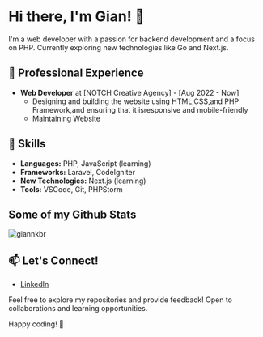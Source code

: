 # Hi there, I'm Gian! 👋

I'm a web developer with a passion for backend development and a focus on PHP. Currently exploring new technologies like Go and Next.js. 

## 💼 Professional Experience

- **Web Developer** at [NOTCH Creative Agency] - [Aug 2022 - Now]
  - Designing and building the website using HTML,CSS,and PHP Framework,and ensuring that it isresponsive and mobile-friendly
  - Maintaining Website

## 🚀 Skills

- **Languages:** PHP, JavaScript (learning)
- **Frameworks:** Laravel, CodeIgniter
- **New Technologies:** Next.js (learning)
- **Tools:** VSCode, Git, PHPStorm

## Some of my Github Stats

<p align=left> <img src=https://komarev.com/ghpvc/?username=giannkbr alt=giannkbr /> </p>

## 📫 Let's Connect!

- [LinkedIn](https://www.linkedin.com/in/giannkbr/)

Feel free to explore my repositories and provide feedback! Open to collaborations and learning opportunities.

Happy coding! 🚀
